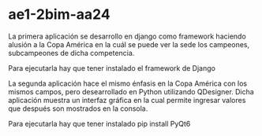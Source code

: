 # ae1-2bim-aa24

La primera aplicación se desarrollo en django como framework haciendo alusión a la Copa América en la cuál se puede ver la sede los campeones, subcampeones de dicha competencia.

Para ejecutarla hay que tener instalado el framework de Django

La segunda aplicación hace el mismo énfasis en la Copa América con los mismos campos, pero desearrollado en Python utilizando QDesigner. Dicha aplicación muestra un interfaz gráfica en la cual permite ingresar valores que después son mostrados en la consola.

Para ejecutarla hay que tener instalado pip install PyQt6 

